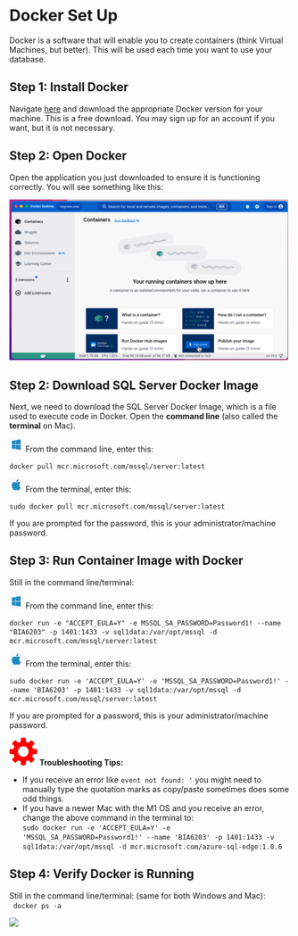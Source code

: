 Docker Set Up
======
Docker is a software that will enable you to create containers (think Virtual Machines, but better). This will be used each time you want to use your database.

Step 1: Install Docker
------
Navigate [here](https://docs.docker.com/get-docker/) and download the appropriate Docker version for your machine. This is a free download. You may sign up for an account if you want, but it is not necessary.

Step 2: Open Docker
------
Open the application you just downloaded to ensure it is functioning correctly. You will see something like this:

<img src="https://github.com/emilyadale/ru_databases/blob/43d4ab33f2063b159931e31fc94d4d21aa09098c/Environment%20Setup/Docker_Home.png" width="500"> <br>


Step 2: Download SQL Server Docker Image
------
Next, we need to download the SQL Server Docker Image, which is a file used to execute code in Docker. Open the **command line** (also called the **terminal** on Mac). 

<img src="https://github.com/emilyadale/ru_databases/blob/43d4ab33f2063b159931e31fc94d4d21aa09098c/Environment%20Setup/Windows.png" width="25" height="25"> From the command line, enter this:

```
docker pull mcr.microsoft.com/mssql/server:latest
```
<img src="https://github.com/emilyadale/ru_databases/blob/43d4ab33f2063b159931e31fc94d4d21aa09098c/Environment%20Setup/Mac.png" width="25" height="25"> From the terminal, enter this:

```
sudo docker pull mcr.microsoft.com/mssql/server:latest
```
If you are prompted for the password, this is your administrator/machine password.

Step 3: Run Container Image with Docker
------
Still in the command line/terminal: <br>

<img src="https://github.com/emilyadale/ru_databases/blob/43d4ab33f2063b159931e31fc94d4d21aa09098c/Environment%20Setup/Windows.png" width="25" height="25"> From the command line, enter this:
```
docker run -e "ACCEPT_EULA=Y" -e MSSQL_SA_PASSWORD=Password1! --name "BIA6203" -p 1401:1433 -v sql1data:/var/opt/mssql -d mcr.microsoft.com/mssql/server:latest
```

<img src="https://github.com/emilyadale/ru_databases/blob/43d4ab33f2063b159931e31fc94d4d21aa09098c/Environment%20Setup/Mac.png" width="25" height="25"> From the terminal, enter this:

```
sudo docker run -e 'ACCEPT_EULA=Y' -e 'MSSQL_SA_PASSWORD=Password1!' --name 'BIA6203' -p 1401:1433 -v sql1data:/var/opt/mssql -d mcr.microsoft.com/mssql/server:latest
```
If you are prompted for a password, this is your administrator/machine password. 

<img src="https://github.com/emilyadale/ru_databases/blob/135d12de0f9101d80a140b9463da079962211a5b/Environment%20Setup/gearRed.png" width="50" height="50"> **Troubleshooting Tips:** <br>
* If you receive an error like ``` event not found: ' ```  you might need to manually type the quotation marks as copy/paste sometimes does some odd things. <br>
* If you have a newer Mac with the M1 OS and you receive an error, change the above command in the terminal to: <br>
```sudo docker run -e 'ACCEPT_EULA=Y' -e 'MSSQL_SA_PASSWORD=Password1!' --name 'BIA6203' -p 1401:1433 -v sql1data:/var/opt/mssql -d mcr.microsoft.com/azure-sql-edge:1.0.6```


Step 4: Verify Docker is Running
------
Still in the command line/terminal: (same for both Windows and Mac): <br>
``` docker ps -a``` <br>

<img src="https://github.com/emilyadale/ru_databases/blob/88867e6fe5d70bd2e54bc8bd87f7e4b61b1cf5a4/Environment%20Setup/DockerPort.png">
